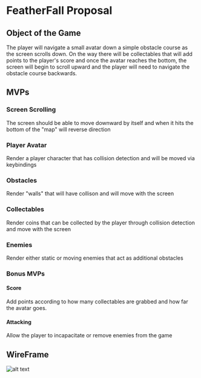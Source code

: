 # FeatherFall Proposal
## Object of the Game 
The player will navigate a small avatar down a simple obstacle course as the screen scrolls down. On the way there will be collectables that will add points to the player's score and once the avatar reaches the bottom, the screen will begin to scroll upward and the player will need to navigate the obstacle course backwards.
## MVPs
### Screen Scrolling
The screen should be able to move downward by itself and when it hits the bottom of the "map" will reverse direction
### Player Avatar
Render a player character that has collision detection and will be moved via keybindings
### Obstacles 
Render "walls" that will have collison and will move with the screen
### Collectables 
Render coins that can be collected by the player through collision detection and move with the screen
### Enemies 
Render either static or moving enemies that act as additional obstacles
### Bonus MVPs
#### Score 
Add points according to how many collectables are grabbed and how far the avatar goes.
#### Attacking 
Allow the player to incapacitate or remove enemies from the game
## WireFrame 
![alt text](https://imgur.com/u0AxqgR)
